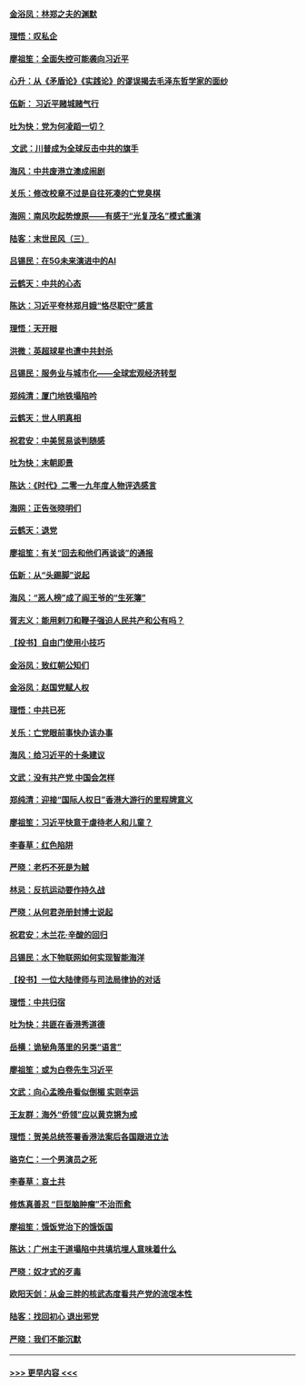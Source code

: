 #### [金浴凤：林郑之夫的渊默](../pages/nsc993/n11737735.md?t=12221233) 
#### [理悟：叹私企](../pages/nsc993/n11737715.md?t=12221233) 
#### [廖祖笙：全面失控可能袭向习近平](../pages/nsc993/n11737704.md?t=12221233) 
#### [心升：从《矛盾论》《实践论》的谬误揭去毛泽东哲学家的面纱](../pages/nsc993/n11736962.md?t=12221233) 
#### [伍新： 习近平赌城赌气行](../pages/nsc993/n11736929.md?t=12221233) 
#### [吐为快：党为何凌蹈一切？](../pages/nsc993/n11736915.md?t=12221233) 
#### [ 文武：川普成为全球反击中共的旗手](../pages/nsc993/n11736882.md?t=12221233) 
#### [海风：中共废港立澳成闹剧](../pages/nsc993/n11735857.md?t=12221233) 
#### [关乐：修改校章不过是自往死凑的亡党臭棋](../pages/nsc993/n11735097.md?t=12221233) 
#### [海网：南风吹起势燎原——有感于“光复茂名”模式重演](../pages/nsc993/n11732308.md?t=12221233) 
#### [陆客：末世民风（三）](../pages/nsc993/n11732211.md?t=12221233) 
#### [吕锡民：在5G未来演进中的AI](../pages/nsc993/n11730010.md?t=12221233) 
#### [云鹤天：中共的心态](../pages/nsc993/n11729906.md?t=12221233) 
#### [陈达：习近平夸林郑月娥“恪尽职守”感言](../pages/nsc993/n11729881.md?t=12221233) 
#### [理悟：天开眼](../pages/nsc993/n11729699.md?t=12221233) 
#### [洪微：英超球星也遭中共封杀](../pages/nsc993/n11727243.md?t=12221233) 
#### [吕锡民：服务业与城市化——全球宏观经济转型](../pages/nsc993/n11725845.md?t=12221233) 
#### [郑纯清：厦门地铁塌陷吟](../pages/nsc993/n11725813.md?t=12221233) 
#### [云鹤天：世人明真相](../pages/nsc993/n11725621.md?t=12221233) 
#### [祝君安：中美贸易谈判随感](../pages/nsc993/n11725609.md?t=12221233) 
#### [吐为快：末朝即景](../pages/nsc993/n11723365.md?t=12221233) 
#### [陈达：《时代》二零一九年度人物评选感言](../pages/nsc993/n11723337.md?t=12221233) 
#### [海网：正告张晓明们](../pages/nsc993/n11723228.md?t=12221233) 
#### [云鹤天：退党](../pages/nsc993/n11723056.md?t=12221233) 
#### [廖祖笙：有关“回去和他们再谈谈”的通报](../pages/nsc993/n11722442.md?t=12221233) 
#### [伍新：从“头踢脚”说起](../pages/nsc993/n11722429.md?t=12221233) 
#### [海风：“恶人榜”成了阎王爷的“生死簿”](../pages/nsc993/n11722272.md?t=12221233) 
#### [胥志义：能用剌刀和鞭子强迫人民共产和公有吗？](../pages/nsc993/n11720569.md?t=12221233) 
#### [【投书】自由门使用小技巧](../pages/nsc993/n11720180.md?t=12221233) 
#### [金浴凤：致红朝公知们](../pages/nsc993/n11720563.md?t=12221233) 
#### [金浴凤：赵国党赋人权](../pages/nsc993/n11720533.md?t=12221233) 
#### [理悟：中共已死](../pages/nsc993/n11720233.md?t=12221233) 
#### [关乐：亡党眼前事快办该办事](../pages/nsc993/n11719160.md?t=12221233) 
#### [海风：给习近平的十条建议](../pages/nsc993/n11717616.md?t=12221233) 
#### [文武：没有共产党 中国会怎样](../pages/nsc993/n11717584.md?t=12221233) 
#### [郑纯清：迎接“国际人权日”香港大游行的里程牌意义](../pages/nsc993/n11717417.md?t=12221233) 
#### [廖祖笙：习近平快意于虐待老人和儿童？](../pages/nsc993/n11715313.md?t=12221233) 
#### [李春草：红色陷阱](../pages/nsc993/n11715029.md?t=12221233) 
#### [严晓：老朽不死是为贼](../pages/nsc993/n11712910.md?t=12221233) 
#### [林忌：反抗运动要作持久战](../pages/nsc993/n11712623.md?t=12221233) 
#### [严晓：从何君尧册封博士说起](../pages/nsc993/n11712465.md?t=12221233) 
#### [祝君安：木兰花·辛酸的回归](../pages/nsc993/n11712381.md?t=12221233) 
#### [吕锡民：水下物联网如何实现智能海洋](../pages/nsc993/n11711158.md?t=12221233) 
#### [【投书】一位大陆律师与司法局律协的对话](../pages/nsc993/n11709675.md?t=12221233) 
#### [理悟：中共归宿](../pages/nsc993/n11710059.md?t=12221233) 
#### [吐为快：共匪在香港秀道德](../pages/nsc993/n11709979.md?t=12221233) 
#### [岳横：诡秘角落里的另类“语言”](../pages/nsc993/n11709792.md?t=12221233) 
#### [廖祖笙：或为白卷先生习近平](../pages/nsc993/n11708330.md?t=12221233) 
#### [文武：向心孟晚舟看似倒楣 实则幸运](../pages/nsc993/n11708236.md?t=12221233) 
#### [王友群：海外“侨领”应以黄克锵为戒](../pages/nsc993/n11706176.md?t=12221233) 
#### [理悟：贺美总统签署香港法案后各国跟进立法](../pages/nsc993/n11706853.md?t=12221233) 
#### [骆克仁：一个男演员之死](../pages/nsc993/n11706677.md?t=12221233) 
#### [李春草：哀土共](../pages/nsc993/n11706255.md?t=12221233) 
#### [修炼真善忍 “巨型脑肿瘤”不治而愈](../pages/nsc993/n11705340.md?t=12221233) 
#### [廖祖笙：饿饭党治下的饿饭国](../pages/nsc993/n11705085.md?t=12221233) 
#### [陈达：广州主干道塌陷中共填坑埋人意味着什么](../pages/nsc993/n11705046.md?t=12221233) 
#### [严晓：奴才式的歹毒](../pages/nsc993/n11704826.md?t=12221233) 
#### [欧阳天剑：从金三胖的核武态度看共产党的流氓本性](../pages/nsc993/n11702238.md?t=12221233) 
#### [陆客：找回初心 退出邪党](../pages/nsc993/n11702213.md?t=12221233) 
#### [严晓：我们不能沉默](../pages/nsc993/n11702110.md?t=12221233) 

----
#### [ >>> 更早内容 <<< ](../indexes/nsc993-earlier.md)
